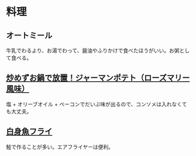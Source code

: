 # 料理

## オートミール

牛乳でわるより、お湯でわって、醤油やふりかけで食べたほうがいい。お粥として食べる。

## [炒めずお鍋で放置！ジャーマンポテト（ローズマリー風味）](https://oceans-nadia.com/user/55671/recipe/368286)

塩 + オリーブオイル + ベーコンでだいぶ味が出るので、コンソメは入れなくても大丈夫。

## [白身魚フライ](https://www.philips.co.jp/c-m-ho/philips-chef/recipe-overview-page/nonfryer-recipe/049)

鮭で作ることが多い。エアフライヤーは便利。
